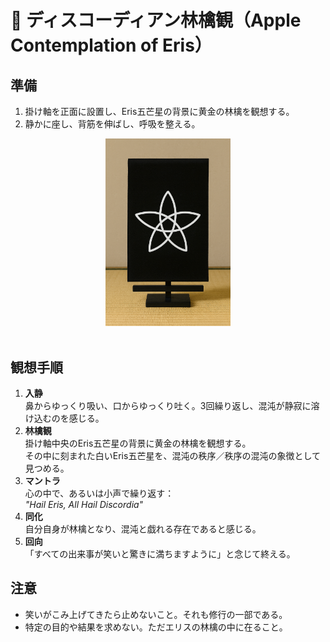 # 🍏 ディスコーディアン林檎観（Apple Contemplation of Eris）

## 準備
1. 掛け軸を正面に設置し、Eris五芒星の背景に黄金の林檎を観想する。  
2. 静かに座し、背筋を伸ばし、呼吸を整える。  

<div align="center">
<img src="ErisKan-005.png" width="200">
</div>
<br>

## 観想手順
1. **入静**  
   鼻からゆっくり吸い、口からゆっくり吐く。3回繰り返し、混沌が静寂に溶け込むのを感じる。  
2. **林檎観**  
   掛け軸中央のEris五芒星の背景に黄金の林檎を観想する。  
   その中に刻まれた白いEris五芒星を、混沌の秩序／秩序の混沌の象徴として見つめる。  
3. **マントラ**  
   心の中で、あるいは小声で繰り返す：  
   *"Hail Eris, All Hail Discordia"*  
4. **同化**  
   自分自身が林檎となり、混沌と戯れる存在であると感じる。  
5. **回向**  
   「すべての出来事が笑いと驚きに満ちますように」と念じて終える。  

## 注意
- 笑いがこみ上げてきたら止めないこと。それも修行の一部である。  
- 特定の目的や結果を求めない。ただエリスの林檎の中に在ること。  
